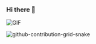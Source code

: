 ### Hi there 👋
<img align="center" alt="GIF" src="https://github.com/abhisheknaiidu/abhisheknaiidu/blob/master/code.gif?raw=true"  />

![github-contribution-grid-snake](https://user-images.githubusercontent.com/44447083/159666881-0bcc82e0-378a-4876-9030-7db4fa565faf.gif)

